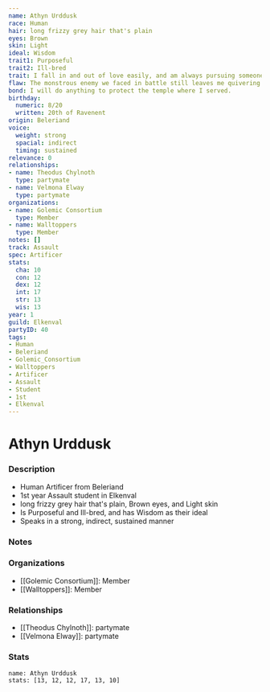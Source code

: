 ```yaml
---
name: Athyn Urddusk
race: Human
hair: long frizzy grey hair that's plain
eyes: Brown
skin: Light
ideal: Wisdom
trait1: Purposeful
trait2: Ill-bred
trait: I fall in and out of love easily, and am always pursuing someone.
flaw: The monstrous enemy we faced in battle still leaves me quivering with fear.
bond: I will do anything to protect the temple where I served.
birthday:
  numeric: 8/20
  written: 20th of Ravenent
origin: Beleriand
voice:
  weight: strong
  spacial: indirect
  timing: sustained
relevance: 0
relationships:
- name: Theodus Chylnoth
  type: partymate
- name: Velmona Elway
  type: partymate
organizations:
- name: Golemic Consortium
  type: Member
- name: Walltoppers
  type: Member
notes: []
track: Assault
spec: Artificer
stats:
  cha: 10
  con: 12
  dex: 12
  int: 17
  str: 13
  wis: 13
year: 1
guild: Elkenval
partyID: 40
tags:
- Human
- Beleriand
- Golemic_Consortium
- Walltoppers
- Artificer
- Assault
- Student
- 1st
- Elkenval
---
```

# Athyn Urddusk
### Description
- Human Artificer from Beleriand
- 1st year Assault student in Elkenval
- long frizzy grey hair that's plain, Brown eyes, and Light skin
- Is Purposeful and Ill-bred, and has Wisdom as their ideal
- Speaks in a strong, indirect, sustained manner

### Notes

### Organizations
- [[Golemic Consortium]]: Member
- [[Walltoppers]]: Member

### Relationships
- [[Theodus Chylnoth]]: partymate
- [[Velmona Elway]]: partymate

### Stats
```statblock
name: Athyn Urddusk
stats: [13, 12, 12, 17, 13, 10]
```